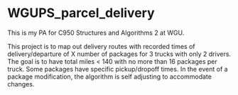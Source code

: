 # WGUPS_parcel_delivery
This is my PA for C950 Structures and Algorithms 2 at WGU.

This project is to map out delivery routes with recorded times of delivery/departure of X number of packages for 3 trucks with only 2 drivers.
The goal is to have total miles < 140 with no more than 16 packages per truck. Some packages have specific pickup/dropoff times. In the event 
of a package modification, the algorithm is self adjusting to accommodate changes. 
